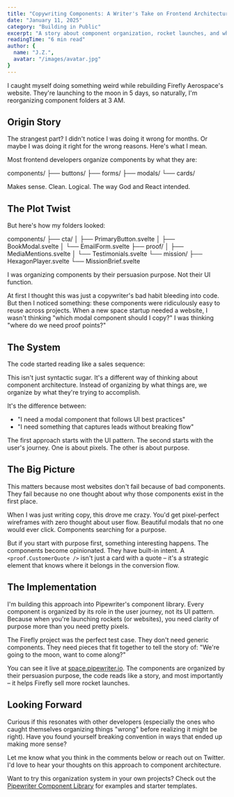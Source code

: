 ```yaml
---
title: "Copywriting Components: A Writer's Take on Frontend Architecture"
date: "January 11, 2025"
category: "Building in Public"
excerpt: "A story about component organization, rocket launches, and why writers might be the architects we need."
readingTime: "6 min read"
author: {
  name: "J.Z.",
  avatar: "/images/avatar.jpg"
}
---
```


<script>
  import CodeDemo from '$lib/blog/components/blocks/CodeDemo.svelte';
  import Hero from '$lib/(space)/content/Hero.svelte';
	import Disclaimer from '../../components/blocks/Disclaimer.svelte';
</script>

I caught myself doing something weird while rebuilding Firefly Aerospace's website. They're launching to the moon in 5 days, so naturally, I'm reorganizing component folders at 3 AM.
<Disclaimer />

## Origin Story

The strangest part? I didn't notice I was doing it wrong for months. Or maybe I was doing it right for the wrong reasons. Here's what I mean.

Most frontend developers organize components by what they are:

<CodeDemo language="bash">
components/
├── buttons/
├── forms/
├── modals/
└── cards/
</CodeDemo>

Makes sense. Clean. Logical. The way God and React intended.

## The Plot Twist

But here's how my folders looked:

<CodeDemo language="bash">
components/
├── cta/
│   ├── PrimaryButton.svelte
│   ├── BookModal.svelte
│   └── EmailForm.svelte
├── proof/
│   ├── MediaMentions.svelte
│   └── Testimonials.svelte
└── mission/
    ├── HexagonPlayer.svelte
    └── MissionBrief.svelte
</CodeDemo>

I was organizing components by their persuasion purpose. Not their UI function.

At first I thought this was just a copywriter's bad habit bleeding into code. But then I noticed something: these components were ridiculously easy to reuse across projects. When a new space startup needed a website, I wasn't thinking "which modal component should I copy?" I was thinking "where do we need proof points?"

## The System

The code started reading like a sales sequence:

<CodeDemo language="svelte">
<Hero />
<!-- <Hero>
  <proof.MissionTimeline />
  <cta.BookRideButton />
</Hero> -->
</CodeDemo>

This isn't just syntactic sugar. It's a different way of thinking about component architecture. Instead of organizing by what things are, we organize by what they're trying to accomplish.

It's the difference between:

* "I need a modal component that follows UI best practices"
* "I need something that captures leads without breaking flow"

The first approach starts with the UI pattern. The second starts with the user's journey. One is about pixels. The other is about purpose.

## The Big Picture

This matters because most websites don't fail because of bad components. They fail because no one thought about why those components exist in the first place.

When I was just writing copy, this drove me crazy. You'd get pixel-perfect wireframes with zero thought about user flow. Beautiful modals that no one would ever click. Components searching for a purpose.

But if you start with purpose first, something interesting happens. The components become opinionated. They have built-in intent. A `<proof.CustomerQuote />` isn't just a card with a quote – it's a strategic element that knows where it belongs in the conversion flow.

## The Implementation

I'm building this approach into Pipewriter's component library. Every component is organized by its role in the user journey, not its UI pattern. Because when you're launching rockets (or websites), you need clarity of purpose more than you need pretty pixels.

The Firefly project was the perfect test case. They don't need generic components. They need pieces that fit together to tell the story of: "We're going to the moon, want to come along?"

You can see it live at [space.pipewriter.io](https://space.pipewriter.io). The components are organized by their persuasion purpose, the code reads like a story, and most importantly – it helps Firefly sell more rocket launches.

## Looking Forward

Curious if this resonates with other developers (especially the ones who caught themselves organizing things "wrong" before realizing it might be right). Have you found yourself breaking convention in ways that ended up making more sense?

Let me know what you think in the comments below or reach out on Twitter. I'd love to hear your thoughts on this approach to component architecture.

Want to try this organization system in your own projects? Check out the [Pipewriter Component Library](https://pipewriter.io/components) for examples and starter templates.